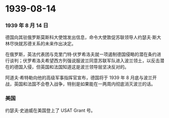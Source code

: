 # 1939-08-14

### 1939 年 8 月 14 日

德国向其驻俄罗斯莫斯科大使馆发出信息，命令大使敦促苏联领导人约瑟夫·斯大林尽快就苏德关系的未来作出决定。

在俄罗斯，英法代表团与克里门特·伏罗希洛夫就一项遏制德国侵略的潜在条约进行谈判；伏罗希洛夫希望西方列强说服波兰同意苏联军队进入波兰领土，以反击潜在的德国入侵，但英国和法国知道这是波兰领导层坚决反对的。

阿道夫·希特勒向他的高级军事指挥官宣布，德国将于 1939 年 8
月底与波兰开战，英国和法国不会卷入战争，特别是如果能在一两周内彻底消灭波兰的话。

### 美国

约瑟夫·史迪威在美国登上了 USAT Grant 号。